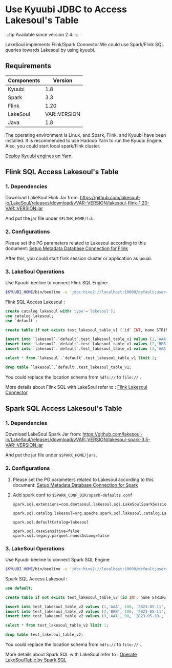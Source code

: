 # Use Kyuubi JDBC to Access Lakesoul's Table

<!--
SPDX-FileCopyrightText: 2023 LakeSoul Contributors

SPDX-License-Identifier: Apache-2.0
-->

:::tip
Available since version 2.4.
:::

LakeSoul implements Flink/Spark Connector.We could use Spark/Flink SQL queries towards Lakesoul by using kyuubi.


## Requirements

|Components | Version      |
|-----------|--------------|
| Kyuubi | 1.8          |
| Spark  | 3.3          |
| Flink  | 1.20         |
| LakeSoul | VAR::VERSION |
| Java     | 1.8          |

The operating environment is Linux, and Spark, Flink, and Kyuubi have been installed. It is recommended to use Hadoop Yarn to run the Kyuubi Engine. Also, you could start local spark/flink cluster.

[Deploy Kyuubi engines on Yarn](https://kyuubi.readthedocs.io/en/v1.7.3/deployment/engine_on_yarn.html).

## Flink SQL Access Lakesoul's Table

### 1. Dependencies

Download LakeSoul Flink Jar from: https://github.com/lakesoul-io/LakeSoul/releases/download/vVAR::VERSION/lakesoul-flink-1.20-VAR::VERSION.jar

And put the jar file under `$FLINK_HOME/lib`.

### 2. Configurations

Please set the PG parameters related to Lakesoul according to this document: 
[Setup Metadata Database Connection for Flink](02-setup-spark.md#setup-metadata-database-connection-for-flink)

 After this, you could start flink session cluster or application as usual.

### 3. LakeSoul Operations

Use Kyuubi beeline to connect Flink SQL Engine:

```bash
$KYUUBI_HOME/bin/beeline -u 'jdbc:hive2://localhost:10009/default;user=admin;?kyuubi.engine.type=FLINK_SQL'
```
Flink SQL Access Lakesoul : 

```SQL
create catalog lakesoul with('type'='lakesoul');
use catalog lakesoul;
use `default`;

create table if not exists test_lakesoul_table_v1 (`id` INT, name STRING, score INT,`date` STRING,region STRING, PRIMARY KEY (`id`,`name`) NOT ENFORCED ) PARTITIONED BY (`region`,`date`) WITH ( 'connector'='lakeSoul', 'use_cdc'='true','format'='lakesoul', 'path'='hdfs:///lakesoul-test-bucket/default/test_lakesoul_table_v1/', 'hashBucketNum'='4');

insert into `lakesoul`.`default`.test_lakesoul_table_v1 values (1,'AAA', 100, '2023-05-11', 'China');
insert into `lakesoul`.`default`.test_lakesoul_table_v1 values (2,'BBB', 100, '2023-05-11', 'China');
insert into `lakesoul`.`default`.test_lakesoul_table_v1 values (3,'AAA', 98, '2023-05-10', 'China');

select * from `lakesoul`.`default`.test_lakesoul_table_v1 limit 1;

drop table `lakesoul`.`default`.test_lakesoul_table_v1;
```
You could replace the location schema from  `hdfs://` to `file://` .

More details about Flink SQL with LakeSoul refer to : [Flink Lakesoul Connector](./06-flink-lakesoul-connector.md) 

## Spark SQL Access Lakesoul's Table

### 1. Dependencies

Download LakeSoul Spark Jar from: https://github.com/lakesoul-io/LakeSoul/releases/download/vVAR::VERSION/lakesoul-spark-3.5-VAR::VERSION.jar

And put the jar file under `$SPARK_HOME/jars`. 

### 2. Configurations
1. Please set the PG parameters related to Lakesoul according to this document: 
[Setup Metadata Database Connection for Spark](02-setup-spark.md#pass-lakesoul_home-environment-variable-to-your-spark-job)
2. Add spark conf to `$SPARK_CONF_DIR/spark-defaults.conf`

    ```
    spark.sql.extensions=com.dmetasoul.lakesoul.sql.LakeSoulSparkSessionExtension

    spark.sql.catalog.lakesoul=org.apache.spark.sql.lakesoul.catalog.LakeSoulCatalog

    spark.sql.defaultCatalog=lakesoul

    spark.sql.caseSensitive=false
    spark.sql.legacy.parquet.nanosAsLong=false
    ```

### 3. LakeSoul Operations
Use Kyuubi beeline to connect Spark SQL Engine:

```bash
$KYUUBI_HOME/bin/beeline -u 'jdbc:hive2://localhost:10009/default;user=admin;?kyuubi.engine.type=SPARK_SQL'
```
Spark SQL Access Lakesoul : 

```SQL
use default;

create table if not exists test_lakesoul_table_v2 (id INT, name STRING, score INT, date STRING,region STRING) USING lakesoul PARTITIONED BY (region,date) LOCATION 'hdfs:///lakesoul-test-bucket/default/test_lakesoul_table_v2/';

insert into test_lakesoul_table_v2 values (1,'AAA', 100, '2023-05-11', 'China');
insert into test_lakesoul_table_v2 values (2,'BBB', 100, '2023-05-11', 'China');
insert into test_lakesoul_table_v2 values (3,'AAA', 98, '2023-05-10', 'China');

select * from test_lakesoul_table_v2 limit 1;

drop table test_lakesoul_table_v2;
```
You could replace the location schema from  `hdfs://` to `file://` .

More details about Spark SQL with LakeSoul refer to : [Operate LakeSoulTable by Spark SQL](./03-spark-api-docs.md#7-operate-lakesoultable-by-spark-sql) 
